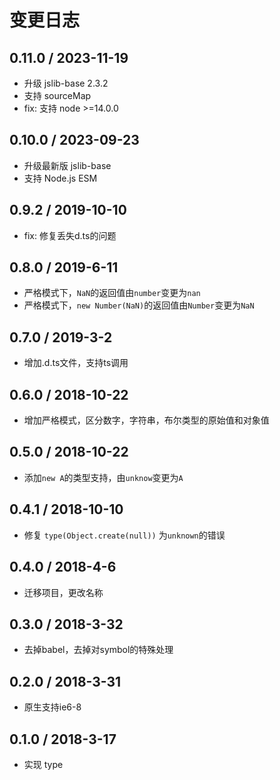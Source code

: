 # 变更日志

## 0.11.0 / 2023-11-19

- 升级 jslib-base 2.3.2
- 支持 sourceMap
- fix: 支持 node >=14.0.0

## 0.10.0 / 2023-09-23

- 升级最新版 jslib-base
- 支持 Node.js ESM

## 0.9.2 / 2019-10-10

- fix: 修复丢失d.ts的问题

## 0.8.0 / 2019-6-11

- 严格模式下，`NaN`的返回值由`number`变更为`nan`
- 严格模式下，`new Number(NaN)`的返回值由`Number`变更为`NaN`

## 0.7.0 / 2019-3-2

- 增加.d.ts文件，支持ts调用

## 0.6.0 / 2018-10-22

- 增加严格模式，区分数字，字符串，布尔类型的原始值和对象值

## 0.5.0 / 2018-10-22

- 添加`new A`的类型支持，由`unknow`变更为`A`

## 0.4.1 / 2018-10-10

- 修复 `type(Object.create(null))` 为`unknown`的错误

## 0.4.0 / 2018-4-6

- 迁移项目，更改名称

## 0.3.0 / 2018-3-32

- 去掉babel，去掉对symbol的特殊处理

## 0.2.0 / 2018-3-31

- 原生支持ie6-8

## 0.1.0 / 2018-3-17

- 实现 type
